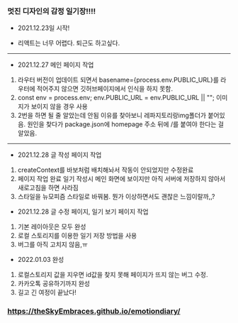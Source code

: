 ### 멋진 디자인의 감정 일기장!!!!

- 2021.12.23일 시작!

* 리액트는 너무 어렵다. 퇴근도 하고싶다.

---

- 2021.12.27 메인 페이지 작업

1. 라우터 버전이 업데이트 되면서 basename={process.env.PUBLIC_URL}를 라우터에 적어주지 않으면 깃허브페이지에서 인식을 하지 못함.
2. const env = process.env; env.PUBLIC_URL = env.PUBLIC_URL || ""; 이미지가 보이지 않을 경우 사용
3. 2번을 하면 될 줄 알았는데 안됨 이유를 찾아보니 레파지토리랑img폴더가 붙어있음. 원인을 찾다가 package.json에 homepage 주소 뒤에 /를 붙여야 한다는 걸 알았음.

---

- 2021.12.28 글 작성 페이지 작업

1. createContext를 바보처럼 배치해놔서 작동이 안되었지만 수정완료
2. 페이지 작업 완료 일기 작성시 메인 화면에 보이지만 아직 서버에 저장하지 않아서 새로고침을 하면 사라짐
3. 스타일을 뉴모피즘 스타일로 바꿔봄. 뭔가 이상하면서도 괜찮은 느낌이랄까,,?

- 2021.12.28 글 수정 페이지, 일기 보기 페이지 작업

1. 기본 레이아웃은 모두 완성
2. 로컬 스토리지를 이용한 일기 저장 방법을 사용
3. 버그를 아직 고치지 않음,ㅠ

- 2022.01.03 완성

1. 로컬스토리지 값을 지우면 id값을 찾지 못해 페이지가 뜨지 않는 버그 수정.
2. 카카오톡 공유하기까지 완성
3. 길고 긴 여정이 끝났다!

### https://theSkyEmbraces.github.io/emotiondiary/
